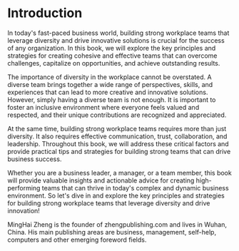 # Introduction

In today's fast-paced business world, building strong workplace teams that leverage diversity and drive innovative solutions is crucial for the success of any organization. In this book, we will explore the key principles and strategies for creating cohesive and effective teams that can overcome challenges, capitalize on opportunities, and achieve outstanding results.

The importance of diversity in the workplace cannot be overstated. A diverse team brings together a wide range of perspectives, skills, and experiences that can lead to more creative and innovative solutions. However, simply having a diverse team is not enough. It is important to foster an inclusive environment where everyone feels valued and respected, and their unique contributions are recognized and appreciated.

At the same time, building strong workplace teams requires more than just diversity. It also requires effective communication, trust, collaboration, and leadership. Throughout this book, we will address these critical factors and provide practical tips and strategies for building strong teams that can drive business success.

Whether you are a business leader, a manager, or a team member, this book will provide valuable insights and actionable advice for creating high-performing teams that can thrive in today's complex and dynamic business environment. So let's dive in and explore the key principles and strategies for building strong workplace teams that leverage diversity and drive innovation!

MingHai Zheng is the founder of zhengpublishing.com and lives in Wuhan, China. His main publishing areas are business, management, self-help, computers and other emerging foreword fields.
